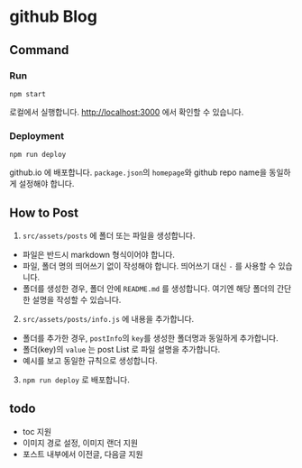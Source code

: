 # github Blog
## Command

### Run

```
npm start
```

로컬에서 실행합니다. [http://localhost:3000](http://localhost:3000) 에서 확인할 수 있습니다.

### Deployment

```
npm run deploy
```
github.io 에 배포합니다. `package.json`의 `homepage`와 github repo name을 동일하게 설정해야 합니다.

## How to Post

1. `src/assets/posts` 에 폴더 또는 파일을 생성합니다.
  - 파일은 반드시 markdown 형식이어야 합니다.
  - 파일, 폴더 명의 띄어쓰기 없이 작성해야 합니다. 띄어쓰기 대신 `-` 를 사용할 수 있습니다.
  - 폴더를 생성한 경우, 폴더 안에 `README.md` 를 생성합니다. 여기엔 해당 폴더의 간단한 설명을 작성할 수 있습니다.
2. `src/assets/posts/info.js` 에 내용을 추가합니다.
  - 폴더를 추가한 경우, `postInfo`의 `key`를 생성한 폴더명과 동일하게 추가합니다.
  - 폴더(key)의 `value` 는 post List 로 파일 설명을 추가합니다.
  - 예시를 보고 동일한 규칙으로 생성합니다.
3. `npm run deploy` 로 배포합니다.

## todo
- toc 지원
- 이미지 경로 설정, 이미지 랜더 지원
- 포스트 내부에서 이전글, 다음글 지원